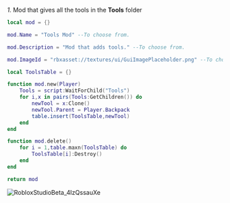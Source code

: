 *1.* Mod that gives all the tools in the **Tools** folder
```lua
local mod = {}

mod.Name = "Tools Mod" --To choose from.

mod.Description = "Mod that adds tools." --To choose from.

mod.ImageId = "rbxasset://textures/ui/GuiImagePlaceholder.png" --To choose from.

local ToolsTable = {}

function mod.new(Player)
	Tools = script:WaitForChild("Tools")
	for i,x in pairs(Tools:GetChildren()) do
		newTool = x:Clone()
		newTool.Parent = Player.Backpack
		table.insert(ToolsTable,newTool)
	end
end

function mod.delete()
	for i = 1,table.maxn(ToolsTable) do
		ToolsTable[i]:Destroy()
	end
end

return mod

```

![RobloxStudioBeta_4IzQssauXe](https://github.com/user-attachments/assets/377541c5-963c-4f3e-a2a2-ecc49550d3d7)
